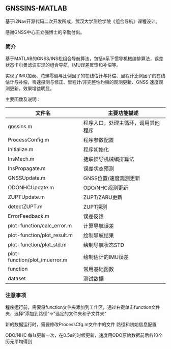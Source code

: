## GNSSINS-MATLAB

基于i2Nav开源代码二次开发所成，武汉大学测绘学院《组合导航》课程设计。

感谢GNSS中心王立强博士的辛勤付出。

### 简介
基于MATLAB的GNSS/INS松组合导航算法，包括n系下惯导机械编排算法，误差状态卡尔曼滤波实现的组合导航，IMU误差反馈和补偿等。

实现了IMU加表、陀螺零偏与比例因子的在线估计与补偿、里程计比例因子的在线估计与补偿，零速探测与修正、里程计/非完整性约束的观测更新、GNSS 速度观测更新，效果增益明显。

主要函数及说明：

| 文件名 | 主要功能描述 |
| ---- | ---- |
| gnssins.m | 程序入口，处理主循环，调用其他程序 |
| ProcessConfig.m |  程序参数配置 |
| Initialize.m |  程序初始化 |
| InsMech.m |  捷联惯导机械编排算法 |
| InsPropagate.m |  误差状态预测 |
| GNSSUpdate.m |  GNSS位置/速度观测更新 |
| ODONHCUpdate.m |  ODO/NHC观测更新 |
| ZUPTUpdate.m |  ZUPT/ZARU更新 |
| detectZUPT.m |  ZUPT探测 |
| ErrorFeedback.m |  误差反馈 |
| plot-function/calc_error.m |  计算导航误差 |
| plot-function/plot_result.m |  绘制导航结果 |
| plot-function/plot_std.m |  绘制导航状态STD |
| plot-function/plot_imuerror.m |  绘制估计的IMU误差 |
| function | 常用基础函数 |
| dataset | 测试数据 |

### 注意事项
程序运行前，需要将function文件夹添加到工作区，通过右键单击function文件夹，选择“添加到路径”->"选定的文件夹和子文件夹"

新的数据运行时，需要修改ProcessCfg.m文件中的文件 路径和初始信息配置

ODO/NHC 每1s更新一次，在0.5s的时候更新，速度用ODO原始数据前后各10个历元平均得到
